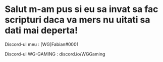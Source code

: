 # Salut m-am pus si eu sa invat sa fac scripturi daca va mers nu uitati sa dati mai deperta!


Discord-ul meu : [WG]Fabian#0001



Discord-ul WG-GAMING : discord.io/WGGaming
